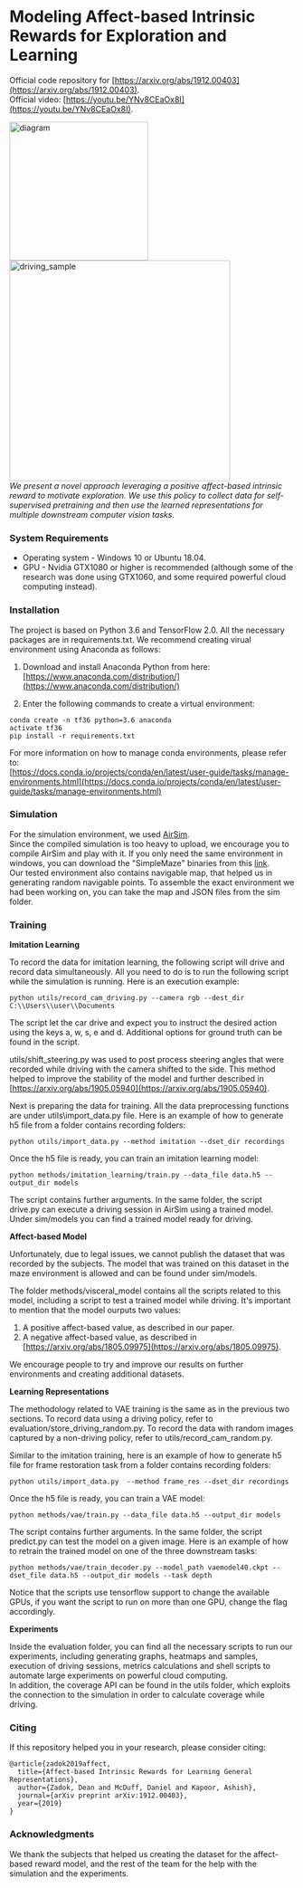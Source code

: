 # Modeling Affect-based Intrinsic Rewards for Exploration and Learning  
Official code repository for [https://arxiv.org/abs/1912.00403](https://arxiv.org/abs/1912.00403).  
Official video: [https://youtu.be/YNv8CEaOx8I](https://youtu.be/YNv8CEaOx8I).  

<img src="diagram.png" alt="diagram" width="245"/>   <img src="driving_sample.gif" alt="driving_sample" width="390"/>  
*We present a novel approach leveraging a positive affect-based intrinsic reward to motivate exploration. We use this policy to collect data for self-supervised pretraining and then use the learned representations for multiple downstream computer vision tasks.*  
  
### System Requirements  
  
* Operating system - Windows 10 or Ubuntu 18.04.  
* GPU - Nvidia GTX1080 or higher is recommended (although some of the research was done using GTX1060, and some required powerful cloud computing instead).  
  
### Installation  
  
The project is based on Python 3.6 and TensorFlow 2.0. All the necessary packages are in requirements.txt. We recommend creating virual environment using Anaconda as follows:  
  
1) Download and install Anaconda Python from here:  
[https://www.anaconda.com/distribution/](https://www.anaconda.com/distribution/)  
  
2) Enter the following commands to create a virtual environment:  
```
conda create -n tf36 python=3.6 anaconda
activate tf36
pip install -r requirements.txt
```
  
For more information on how to manage conda environments, please refer to:  
[https://docs.conda.io/projects/conda/en/latest/user-guide/tasks/manage-environments.html](https://docs.conda.io/projects/conda/en/latest/user-guide/tasks/manage-environments.html)  
  
### Simulation  
  
For the simulation environment, we used [AirSim](https://github.com/Microsoft/AirSim).  
Since the compiled simulation is too heavy to upload, we encourage you to compile AirSim and play with it. If you only need the same environment in windows, you can download the "SimpleMaze" binaries from this [link](https://github.com/microsoft/AirSim/releases).  
Our tested environment also contains navigable map, that helped us in generating random navigable points. To assemble the exact environment we had been working on, you can take the map and JSON files from the sim folder.  
  
### Training  
  
**Imitation Learning**  
  
To record the data for imitation learning, the following script will drive and record data simultaneously. All you need to do is to run the following script while the simulation is running. Here is an execution example:  
```  
python utils/record_cam_driving.py --camera rgb --dest_dir C:\\Users\\user\\Documents  
```  
The script let the car drive and expect you to instruct the desired action using the keys a, w, s, e and d. Additional options for ground truth can be found in the script.  
  
utils/shift_steering.py was used to post process steering angles that were recorded while driving with the camera shifted to the side. This method helped to improve the stability of the model and further described in [https://arxiv.org/abs/1905.05940](https://arxiv.org/abs/1905.05940).  
  
Next is preparing the data for training. All the data preprocessing functions are under utils\import_data.py file. Here is an example of how to generate h5 file from a folder contains recording folders:  
```  
python utils/import_data.py --method imitation --dset_dir recordings
```  
  
Once the h5 file is ready, you can train an imitation learning model:  
```  
python methods/imitation_learning/train.py --data_file data.h5 --output_dir models
```  
The script contains further arguments. In the same folder, the script drive.py can execute a driving session in AirSim using a trained model.  
Under sim/models you can find a trained model ready for driving.  
  
**Affect-based Model**  
  
Unfortunately, due to legal issues, we cannot publish the dataset that was recorded by the subjects. The model that was trained on this dataset in the maze environment is allowed and can be found under sim/models.  
  
The folder methods/visceral_model contains all the scripts related to this model, including a script to test a trained model while driving. It's important to mention that the model ourputs two values:  
1. A positive affect-based value, as described in our paper.  
2. A negative affect-based value, as described in [https://arxiv.org/abs/1805.09975](https://arxiv.org/abs/1805.09975).  
  
We encourage people to try and improve our results on further environments and creating additional datasets.  
  
**Learning Representations**  
  
The methodology related to VAE training is the same as in the previous two sections. To record data using a driving policy, refer to evaluation/store_driving_random.py. To record the data with random images captured by a non-driving policy, refer to utils/record_cam_random.py.  
  
Similar to the imitation training, here is an example of how to generate h5 file for frame restoration task from a folder contains recording folders:  
```  
python utils/import_data.py  --method frame_res --dset_dir recordings
```  
  
Once the h5 file is ready, you can train a VAE model:  
```  
python methods/vae/train.py --data_file data.h5 --output_dir models
```  
The script contains further arguments. In the same folder, the script predict.py can test the model on a given image. Here is an example of how to retrain the trained model on one of the three downstream tasks:  
```  
python methods/vae/train_decoder.py --model_path vaemodel40.ckpt --dset_file data.h5 --output_dir models --task depth
```  
Notice that the scripts use tensorflow support to change the available GPUs, if you want the script to run on more than one GPU, change the flag accordingly.  
  
**Experiments**  
  
Inside the evaluation folder, you can find all the necessary scripts to run our experiments, including generating graphs, heatmaps and samples, execution of driving sessions, metrics calculations and shell scripts to automate large experiments on powerful cloud computing.  
In addition, the coverage API can be found in the utils folder, which exploits the connection to the simulation in order to calculate coverage while driving.  
  
### Citing  
  
If this repository helped you in your research, please consider citing:  
```  
@article{zadok2019affect,
  title={Affect-based Intrinsic Rewards for Learning General Representations},
  author={Zadok, Dean and McDuff, Daniel and Kapoor, Ashish},
  journal={arXiv preprint arXiv:1912.00403},
  year={2019}
}
```  
  
### Acknowledgments  
  
We thank the subjects that helped us creating the dataset for the affect-based reward model, and the rest of the team for the help with the simulation and the experiments. 
